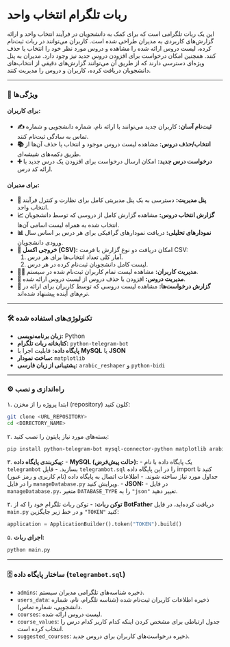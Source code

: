 # ربات تلگرام انتخاب واحد

این یک ربات تلگرامی است که برای کمک به دانشجویان در فرآیند انتخاب واحد و ارائه گزارش‌های کاربردی به مدیران طراحی شده است. کاربران می‌توانند در ربات ثبت‌نام کرده، لیست دروس ارائه شده را مشاهده و دروس مورد نظر خود را انتخاب یا حذف کنند. همچنین امکان درخواست برای افزودن دروس جدید نیز وجود دارد. مدیران به پنل ویژه‌ای دسترسی دارند که از طریق آن می‌توانند گزارش‌های دقیقی از انتخاب‌های دانشجویان دریافت کرده، کاربران و دروس را مدیریت کنند.

---

### 🚀 ویژگی‌ها

#### برای کاربران:
- **✍️ ثبت‌نام آسان:** کاربران جدید می‌توانند با ارائه نام، شماره دانشجویی و شماره تماس به سادگی ثبت‌نام کنند.
- **📚 انتخاب/حذف دروس:** مشاهده لیست دروس موجود و انتخاب یا حذف آن‌ها از طریق دکمه‌های شیشه‌ای.
- **➕ درخواست درس جدید:** امکان ارسال درخواست برای افزودن یک درس جدید با ارائه کد درس.

#### برای مدیران:
- **🔑 پنل مدیریت:** دسترسی به یک پنل مدیریتی کامل برای نظارت و کنترل فرآیند انتخاب واحد.
- **📈 گزارش انتخاب دروس:** مشاهده گزارش کامل از دروسی که توسط دانشجویان انتخاب شده به همراه لیست اسامی آن‌ها.
- **📊 نمودار‌های تحلیلی:** دریافت نمودارهای گرافیکی برای هر درس بر اساس سال ورودی دانشجویان.
- **📂 خروجی اکسل (CSV):** امکان دریافت دو نوع گزارش با فرمت CSV:
    1.  آمار کلی تعداد انتخاب‌ها برای هر درس.
    2.  لیست کامل دانشجویان ثبت‌نام کرده در هر درس.
- **🧑‍🎓 مدیریت کاربران:** مشاهده لیست تمام کاربران ثبت‌نام شده در سیستم.
- **📖 مدیریت دروس:** افزودن یا حذف دروس از لیست دروس ارائه شده.
- **📝 گزارش درخواست‌ها:** مشاهده لیست دروسی که توسط کاربران برای ارائه در ترم‌های آینده پیشنهاد شده‌اند.

---

### 🛠 تکنولوژی‌های استفاده شده
- **زبان برنامه‌نویسی:** Python
- **کتابخانه ربات تلگرام:** `python-telegram-bot`
- **پایگاه داده:** قابلیت اجرا با **MySQL** یا **JSON**
- **ساخت نمودار:** `matplotlib`
- **پشتیبانی از زبان فارسی:** `arabic_reshaper` و `python-bidi`

---

### ⚙️ راه‌اندازی و نصب

۱.  ابتدا پروژه را از مخزن (repository) کلون کنید:
<div dir="ltr">

```bash
git clone <URL_REPOSITORY>
cd <DIRECTORY_NAME>
```

</div>

۲.  بسته‌های مورد نیاز پایتون را نصب کنید:
<div dir="ltr">

```bash
pip install python-telegram-bot mysql-connector-python matplotlib arabic_reshaper python-bidi
```

</div>

۳.  **پیکربندی پایگاه داده:**
    -   **MySQL (حالت پیش‌فرض):**
        -   یک پایگاه داده با نام `telegrambot` بسازید.
        -   فایل `telegrambot.sql` را در این پایگاه داده import کنید تا جداول مورد نیاز ساخته شوند.
        -   اطلاعات اتصال به پایگاه داده (نام کاربری و رمز عبور) را در فایل `manageDatabase.py` ویرایش کنید.
    -   **JSON:**
        -   در فایل `manageDatabase.py`، متغیر `DATABASE_TYPE` را به `"json"` تغییر دهید.

۴.  **توکن ربات:**
    -   توکن ربات تلگرام خود را که از **BotFather** دریافت کرده‌اید، در فایل `main.py` و در خط زیر جایگزین `"TOKEN"` کنید:
<div dir="ltr">

```python
application = ApplicationBuilder().token("TOKEN").build()
```

</div>

۵.  **اجرای ربات:**
<div dir="ltr">

```bash
python main.py
```

</div>

---

### 🗄 ساختار پایگاه داده (`telegrambot.sql`)

-   `admins`: ذخیره شناسه‌های تلگرامی مدیران سیستم.
-   `users_data`: ذخیره اطلاعات کاربران ثبت‌نام شده (شناسه تلگرام، نام، شماره دانشجویی، شماره تماس).
-   `courses`: لیست دروس ارائه شده.
-   `course_values`: جدول ارتباطی برای مشخص کردن اینکه کدام کاربر کدام درس را انتخاب کرده است.
-   `suggested_courses`: ذخیره درخواست‌های کاربران برای دروس جدید.
